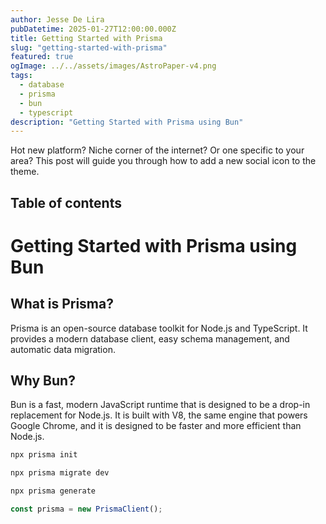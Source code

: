 ```yaml
---
author: Jesse De Lira
pubDatetime: 2025-01-27T12:00:00.000Z
title: Getting Started with Prisma
slug: "getting-started-with-prisma"
featured: true
ogImage: ../../assets/images/AstroPaper-v4.png
tags:
  - database
  - prisma
  - bun
  - typescript
description: "Getting Started with Prisma using Bun"
---
```


Hot new platform? Niche corner of the internet? Or one specific to your area? This post will guide you through how to add a new social icon to the theme.

## Table of contents

# Getting Started with Prisma using Bun

## What is Prisma?

Prisma is an open-source database toolkit for Node.js and TypeScript. It provides a modern database client, easy schema management, and automatic data migration.

## Why Bun?

Bun is a fast, modern JavaScript runtime that is designed to be a drop-in replacement for Node.js. It is built with V8, the same engine that powers Google Chrome, and it is designed to be faster and more efficient than Node.js.

```bash
npx prisma init
```

```bash
npx prisma migrate dev
```

```bash
npx prisma generate
```

```typescript
const prisma = new PrismaClient();
```
